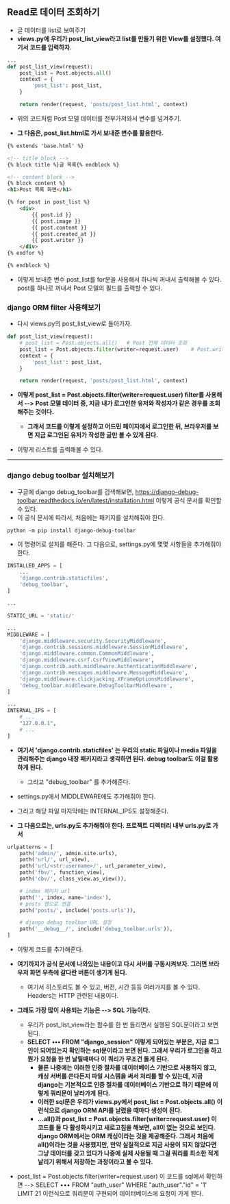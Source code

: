 ## Read로 데이터 조회하기
- 글 데이터를 list로 보여주기
- **views.py에 우리가 post_list_view라고 list를 만들기 위한 View를 설정했다. 여기서 코드를 입력하자.**

```python
...
def post_list_view(request):
    post_list = Post.objects.all()
    context = {
        'post_list': post_list,
    }

    return render(request, 'posts/post_list.html', context)
```

- 위의 코드처럼 Post 모델 데이터를 전부가져와서 변수를 넘겨주기.

- **그 다음은, post_list.html로 가서 보내준 변수를 활용한다.**

```html
{% extends 'base.html' %}

<!-- title block -->
{% block title %}글 목록{% endblock %}

<!-- content block -->
{% block content %}
<h1>Post 목록 화면</h1>

{% for post in post_list %}
    <div>
        {{ post.id }}
        {{ post.image }}
        {{ post.content }}
        {{ post.created_at }}
        {{ post.writer }}
    </div>
{% endfor %}

{% endblock %}
```

- 이렇게 보내준 변수 post_list를 for문을 사용해서 하나씩 꺼내서 출력해볼 수 있다. post를 하나로 꺼내서 Post 모델의 필드를 출력할 수 있다.


### django ORM filter 사용해보기
- 다시 views.py의 post_list_view로 돌아가자. 

```python
def post_list_view(request):
    # post_list = Post.objects.all()   # Post 전체 데이터 조회
    post_list = Post.objects.filter(writer=request.user)    # Post.writer가 현재 로그인된 경우 조회
    context = {
        'post_list': post_list,
    }

    return render(request, 'posts/post_list.html', context)
```

- **이렇게 post_list = Post.objects.filter(writer=request.user) filter를 사용해서 --> Post 모델 데이터 중, 지금 내가 로그인한 유저와 작성자가 같은 경우를 조회해주는 것이다.**
  - **그래서 코드를 이렇게 설정하고 어드민 페이지에서 로그인한 뒤, 브라우저를 보면 지금 로그인된 유저가 작성한 글만 볼 수 있게 된다.**

- 이렇게 리스트를 출력해볼 수 있다.

* * *

### django debug toolbar 설치해보기
- 구글에 django debug_toolbar를 검색해보면, https://django-debug-toolbar.readthedocs.io/en/latest/installation.html 이렇게 공식 문서를 확인할 수 있다.
- 이 공식 문서에 따라서, 처음에는 패키지를 설치해줘야 한다.

```terminal
python -m pip install django-debug-toolbar
```

- 이 명령어로 설치를 해준다. 그 다음으로, settings.py에 몇몇 사항들을 추가해줘야 한다.

```python
INSTALLED_APPS = [
    ...
    'django.contrib.staticfiles',
    'debug_toolbar',
]

...

STATIC_URL = 'static/'

...
MIDDLEWARE = [
    'django.middleware.security.SecurityMiddleware',
    'django.contrib.sessions.middleware.SessionMiddleware',
    'django.middleware.common.CommonMiddleware',
    'django.middleware.csrf.CsrfViewMiddleware',
    'django.contrib.auth.middleware.AuthenticationMiddleware',
    'django.contrib.messages.middleware.MessageMiddleware',
    'django.middleware.clickjacking.XFrameOptionsMiddleware',
    'debug_toolbar.middleware.DebugToolbarMiddleware',
]

...
INTERNAL_IPS = [
    # ...
    "127.0.0.1",
    # ...
]
```

- **여기서 'django.contrib.staticfiles' 는 우리의 static 파일이나 media 파일을 관리해주는 django 내장 패키지라고 생각하면 된다. debug toolbar도 이걸 활용하게 된다.**
  - 그리고 "debug_toolbar" 를 추가해준다.
- settings.py에서 MIDDLEWARE에도 추가해줘야 한다.
- 그리고 해당 파일 마지막에는 INTERNAL_IPS도 설정해준다.




- **그 다음으로는, urls.py도 추가해줘야 한다. 프로젝트 디렉터리 내부 urls.py로 가서**

```python
urlpatterns = [
    path('admin/', admin.site.urls),
    path('url/', url_view),
    path('url/<str:username>/', url_parameter_view),
    path('fbv/', function_view),
    path('cbv/', class_view.as_view()),

    # index 페이지 url
    path('', index, name='index'),
    # posts 앱으로 연결 
    path('posts/', include('posts.urls')),

    # django debug toolbar URL 설정
    path('__debug__/', include('debug_toolbar.urls')),
]
```

- 이렇게 코드를 추가해준다.

- **여기까지가 공식 문서에 나와있는 내용이고 다시 서버를 구동시켜보자. 그러면 브라우저 화면 우측에 갈다란 버튼이 생기게 된다.**
  - 여기서 히스토리도 볼 수 있고, 버전, 시간 등등 여러가지를 볼 수 있다. Headers는 HTTP 관련된 내용이다. 

- **그래도 가장 많이 사용되는 기능은 --> SQL 기능이다.**
  - 우리가 post_list_view라는 함수를 한 번 돌리면서 실행된 SQL문이라고 보면 된다.
  - **SELECT ••• FROM "django_session" 이렇게 되어있는 부분은, 지금 로그인이 되어있는지 확인하는 sql문이라고 보면 된다. 그래서 우리가 로그인을 하고 뭔가 요청을 한 번 날릴때마다 이 쿼리가 무조건 돌게 된다.**
    - **물론 나중에는 이러한 인증 절차를 데이터베이스 기반으로 사용하지 않고, 캐싱 서버를 쓴다든지 파일 시스템을 써서 처리를 할 수 있는데, 지금 django는 기본적으로 인증 절차를 데이터베이스 기반으로 하기 때문에 이렇게 쿼리문이 날라가게 된다.**
    - **이러한 sql문은 우리가 views.py에서 post_list = Post.objects.all() 이런식으로 django ORM API를 날렸을 때마다 생성이 된다.**
    - **...all()과 post_list = Post.objects.filter(writer=request.user) 이 코드를 둘 다 활성화시키고 새로고침을 해보면, all이 없는 것으로 보인다. django ORM에서는 ORM 캐싱이라는 것을 제공해준다. 그래서 처음에 all()이라는 것을 사용했지만, 만약 실질적으로 지금 사용이 되지 않았다면 그냥 데이터를 갖고 있다가 나중에 실제 사용될 때 그걸 쿼리를 최소한 적게 날리기 위해서 저장하는 과정이라고 볼 수 있다.**

- post_list = Post.objects.filter(writer=request.user) 이 코드를 sql에서 확인하면 --> SELECT ••• FROM "auth_user" WHERE "auth_user"."id" = '1' LIMIT 21 이런식으로 쿼리문이 구현되어 데이터베이스에 요청이 가게 된다.


